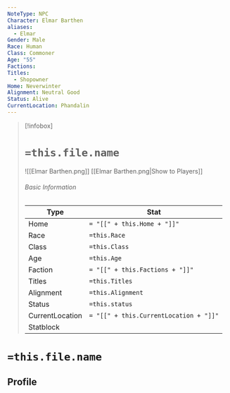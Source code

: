```yaml
---
NoteType: NPC
Character: Elmar Barthen
aliases:
  - Elmar
Gender: Male
Race: Human
Class: Commoner
Age: "55"
Factions: 
Titles:
  - Shopowner
Home: Neverwinter
Alignment: Neutral Good
Status: Alive
CurrentLocation: Phandalin
---
```




> [!infobox]
> # `=this.file.name`
> ![[Elmar Barthen.png]]
> [[Elmar Barthen.png|Show to Players]]
> ###### Basic Information
> Type |  Stat |
> ---|---|
> Home | `= "[[" + this.Home + "]]"`|
> Race | `=this.Race` |
> Class | `=this.Class` |
> Age | `=this.Age` |
> Faction | `= "[[" + this.Factions + "]]"`|
> Titles | `=this.Titles` |
> Alignment | `=this.Alignment` |
> Status | `=this.status` |
> CurrentLocation| `= "[[" + this.CurrentLocation + "]]"`|
> Statblock | 

# `=this.file.name`
## Profile
